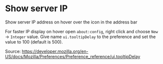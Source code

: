 # Show server IP
Show server IP address on hover over the icon in the address bar

For faster IP display on hover open `about:config`, right click and choose `New` -> `Integer` value. Give name `ui.tooltipDelay` to the preference and set the value to 100 (default is 500).

Source: https://developer.mozilla.org/en-US/docs/Mozilla/Preferences/Preference_reference/ui.tooltipDelay

